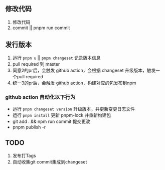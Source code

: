 
## 修改代码
1. 修改代码
2. commit || pnpm run commit

## 发行版本
1. 运行 `pnpm u` || `pnpm changeset` 记录版本信息
2. pull required 到 master
3. 同意2的pr后，会触发 github action，会根据 changeset 升级版本，触发一个pull required
4. 统一3的pr后，会触发 github action，构建对应的包发布到npm

### github action 自动化以下行为
- 运行 `pnpm changeset version` 升级版本，并更新变更日志文件
- 运行 `pnpm install` 更新 pnpm-lock 并重新构建包
- git add . && npm run commit 提交更改
- pnpm publish -r

## TODO
1. 发布打Tags
2. 自动收集git commit集成到changeset